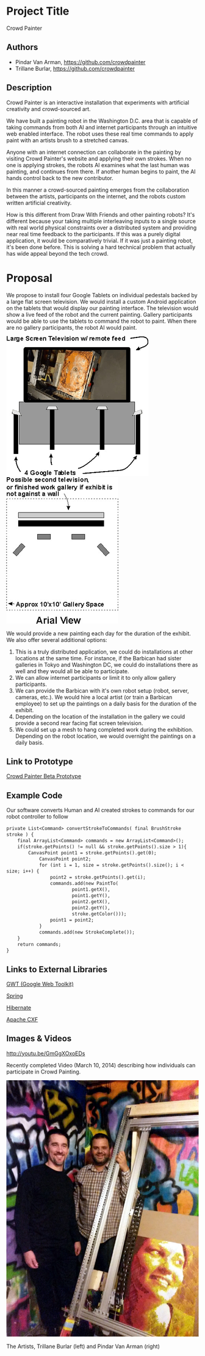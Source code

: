 # Project Title
Crowd Painter

## Authors
- Pindar Van Arman, https://github.com/crowdpainter
- Trillane Burlar, https://github.com/crowdpainter

## Description

Crowd Painter is an interactive installation that experiments with artificial creativity and crowd-sourced art.

We have built a painting robot in the Washington D.C. area that is capable of taking commands from both AI and internet participants through an intuitive web enabled interface. The robot uses these real time commands to apply paint with an artists brush to a stretched canvas.

Anyone with an internet connection can collaborate in the painting by visiting Crowd Painter's website and applying their own strokes. When no one is applying strokes, the robots AI examines what the last human was painting, and continues from there.  If another human begins to paint, the AI hands control back to the new contributor.

In this manner a crowd-sourced painting emerges from the collaboration between the artists, participants on the internet, and the robots custom written artificial creativity.

How is this different from Draw With Friends and other painting robots? It's different because your taking multiple interleaving inputs to a single source with real world physical constraints over a distributed system and providing near real time feedback to the participants. If this was a purely digital application, it would be comparatively trivial. If it was just a painting robot, it's been done before. This is solving a hard technical problem that actually has wide appeal beyond the tech crowd.

# Proposal

We propose to install four Google Tablets on individual pedestals backed by a large flat screen television. We would install a custom Android application on the tablets that would display our painting interface. The television would show a live feed of the robot and the current painting. Gallery participants would be able to use the tablets to command the robot to paint. When there are no gallery participants, the robot AI would paint.

![Installation Front View](project_images/FrontView.jpg?raw=true "Installation Front View")
![Installation Arial View](project_images/ArialView.jpg?raw=true "Installation Arial View")

We would provide a new painting each day for the duration of the exhibit. We also offer several additional options:

1. This is a truly distributed application, we could do installations at other locations at the same time. For instance, if the Barbican had sister galleries in Tokyo and Washington DC, we could do installations there as well and they would all be able to participate.
2. We can allow internet participants or limit it to only allow gallery participants.
3. We can provide the Barbican with it's own robot setup (robot, server, cameras, etc.). We would hire a local artist (or train a Barbican employee) to set up the paintings on a daily basis for the duration of the exhibit.
4. Depending on the location of the installation in the gallery we could provide a second rear facing flat screen television. 
5. We could set up a mesh to hang completed work during the exhibition. Depending on the robot location, we would overnight the paintings on a daily basis.

## Link to Prototype
[Crowd Painter Beta Prototype](http://www.crowdpainter.com "Crowd Beta Painter Prototype")


## Example Code
Our software converts Human and AI created strokes to commands for our robot controller to follow
```
private List<Command> convertStrokeToCommands( final BrushStroke stroke ) {
	final ArrayList<Command> commands = new ArrayList<Command>();
	if(stroke.getPoints() != null && stroke.getPoints().size > 1){
	 	CanvasPoint point1 = stroke.getPoints().get(0);
        	CanvasPoint point2;
        	for (int i = 1, size = stroke.getPoints().size(); i < size; i++) {
           	    point2 = stroke.getPoints().get(i);
	            commands.add(new PaintTo(
                    	point1.getX(),
                    	point1.getY(),
                    	point2.getX(),
                    	point2.getY(),
                    	stroke.getColor()));
	            point1 = point2;
        	}
	        commands.add(new StrokeComplete());
	}
	return commands;
}
```
## Links to External Libraries

[GWT (Google Web Toolkit)](http://www.gwtproject.org/ "GWT (Google Web Toolkit)") 

[Spring](http://spring.io/ "Spring")

[Hibernate](http://hibernate.org/ "Hibernate")

[Apache CXF](cxf.apache.org/ "Apache CXF")

## Images & Videos

http://youtu.be/GmGgXOxoEDs

Recently completed Video (March 10, 2014) describing how individuals can participate in Crowd Painting.

![artists](project_images/pindartrillane.jpg?raw=true "artists")

The Artists, Trillane Burlar (left) and Pindar Van Arman (right)
